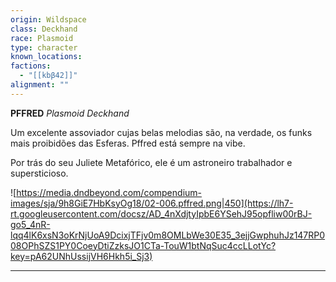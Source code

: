 ```yaml
---
origin: Wildspace
class: Deckhand
race: Plasmoid
type: character
known_locations: 
factions:
  - "[[kbβ42]]"
alignment: ""
---
```

**PFFRED**
*Plasmoid Deckhand*

Um excelente assoviador cujas belas melodias são, na verdade, os funks mais proibidões das Esferas. Pffred está sempre na vibe. 

Por trás do seu Juliete Metafórico, ele é um astroneiro trabalhador e supersticioso.


![https://media.dndbeyond.com/compendium-images/sja/9h8GiE7HbKsyOg18/02-006.pffred.png|450](https://lh7-rt.googleusercontent.com/docsz/AD_4nXdjtyIpbE6YSehJ95opfliw00rBJ-go5_4nR-lqq4lK6xsN3oKrNjUoA9DcixjTFjv0m8OMLbWe30E35_3ejjGwphuhJz147RP008OPhSZS1PY0CoeyDtiZzksJO1CTa-TouW1btNqSuc4ccLLotYc?key=pA62UNhUssijVH6Hkh5i_Sj3)



---
